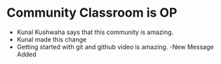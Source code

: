 # Community Classroom is OP

- Kunal Kushwaha says that this community is amazing.
- Kunal made this change
- Getting started with git and github video is amazing.
-New Message Added
